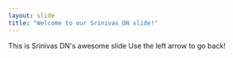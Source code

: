 ```yaml
---
layout: slide
title: "Welcome to our Srinivas DN slide!"
---
```

This is Srinivas DN's awesome slide
Use the left arrow to go back!